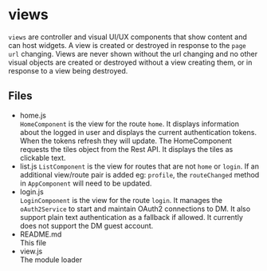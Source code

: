 # views

`views` are controller and visual UI/UX components that show content and can host widgets. A view is created or destroyed in response to the `page url` changing. Views are never shown without the url changing and no other visual objects are created or destroyed without a view creating them, or in response to a view being destroyed.

## Files

- home.js  
  `HomeComponent` is the view for the route `home`. It displays information about the logged in user and displays the current authentication tokens. When the tokens refresh they will update. The HomeComponent requests the tiles object from the Rest API. It displays the tiles as clickable text.
- list.js 
  `ListComponent` is the view for routes that are not `home` or `login`. If an additional view/route pair is added eg: `profile`, the `routeChanged` method in `AppComponent` will need to be updated.
- login.js  
  `LoginComponent` is the view for the route `login`. It manages the `oAuth2Service` to start and maintain OAuth2 connections to DM. It also support plain text authentication as a fallback if allowed. It currently does not support the DM guest account.
- README.md  
  This file
- view.js  
  The module loader
